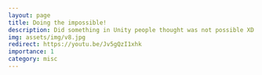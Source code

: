 ```yaml
---
layout: page
title: Doing the impossible!
description: Did something in Unity people thought was not possible XD
img: assets/img/v8.jpg
redirect: https://youtu.be/Jv5gQzI1xhk
importance: 1
category: misc
---
```

